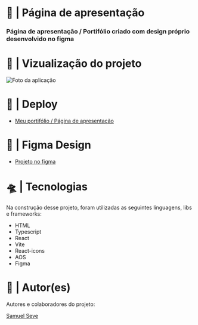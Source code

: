 <h1>🚀 | Página de apresentação</h1>
<h3>
  Página de apresentação / Portifólio criado com design próprio desenvolvido no
  figma
</h3>

<h1>🔎 | Vizualização do projeto</h1>
<img src="https://i.imgur.com/xBUwzHA.png" alt="Foto da aplicação" />

<h1>👾 | Deploy</h1>
<ul>
  <li>
    <a href="https://nihilboy.netlify.app/"
      >Meu portifólio / Página de apresentação</a
    >
  </li>
</ul>

<h1>💅 | Figma Design</h1>
<ul>
  <li>
    <a
      href="https://www.figma.com/file/8U3lFtiEDeqxQ0aTzlwwLA/Meu-portif%C3%B3lio"
      >Projeto no figma</a
    >
  </li>
</ul>

<h1>🛸 | Tecnologias</h1>
<p>
  Na construção desse projeto, foram utilizadas as seguintes linguagens, libs e
  frameworks:
</p>
<ul>
  <li>HTML</li>
  <li>Typescript</li>
  <li>React</li>
  <li>Vite</li>
  <li>React-icons</li>
  <li>AOS</li>
  <li>Figma</li>
</ul>

<h1>👥 | Autor(es)</h1>
<p>Autores e colaboradores do projeto:</p>
<a href="https://github.com/nihilboy1">Samuel Seve</a>
